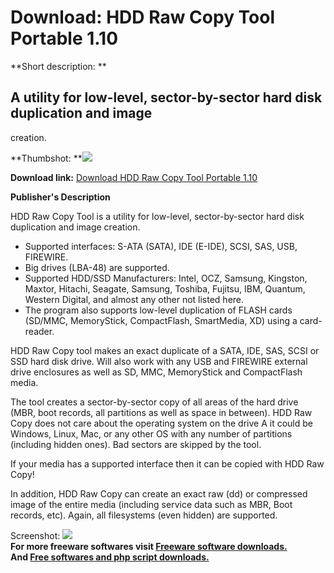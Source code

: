 # Download: HDD Raw Copy Tool Portable 1.10

**Short description: **

## A utility for low-level, sector-by-sector hard disk duplication and image
creation.

  
**Thumbshot: **![](http://www.freewarefiles.com/screenshot/hddrawcopy_md.jpg)   
  
**Download link:** [Download HDD Raw Copy Tool Portable 1.10](http://freesoftwares.boysofts.com/HDD-Raw-Copy-Tool-Portable_program_69905.html)  
  

**Publisher's Description**  
  

HDD Raw Copy Tool is a utility for low-level, sector-by-sector hard disk
duplication and image creation.

  * Supported interfaces: S-ATA (SATA), IDE (E-IDE), SCSI, SAS, USB, FIREWIRE. 
  * Big drives (LBA-48) are supported. 
  * Supported HDD/SSD Manufacturers: Intel, OCZ, Samsung, Kingston, Maxtor, Hitachi, Seagate, Samsung, Toshiba, Fujitsu, IBM, Quantum, Western Digital, and almost any other not listed here. 
  * The program also supports low-level duplication of FLASH cards (SD/MMC, MemoryStick, CompactFlash, SmartMedia, XD) using a card-reader. 

HDD Raw Copy tool makes an exact duplicate of a SATA, IDE, SAS, SCSI or SSD
hard disk drive. Will also work with any USB and FIREWIRE external drive
enclosures as well as SD, MMC, MemoryStick and CompactFlash media.

The tool creates a sector-by-sector copy of all areas of the hard drive (MBR,
boot records, all partitions as well as space in between). HDD Raw Copy does
not care about the operating system on the drive A it could be Windows, Linux,
Mac, or any other OS with any number of partitions (including hidden ones).
Bad sectors are skipped by the tool.

If your media has a supported interface then it can be copied with HDD Raw
Copy!

In addition, HDD Raw Copy can create an exact raw (dd) or compressed image of
the entire media (including service data such as MBR, Boot records, etc).
Again, all filesystems (even hidden) are supported.

  
  
Screenshot: ![](http://www.freewarefiles.com/screenshot/hddrawcopy.jpg)  
**For more freeware softwares visit [Freeware software downloads.](http://freesoftwares.boysofts.com/)**   
**And [Free softwares and php script downloads.](http://www.boysofts.com/)**

